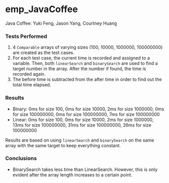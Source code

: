 # emp_JavaCoffee
Java Coffee: Yuki Feng, Jason Yang, Courtney Huang
### Tests Performed
   1. 4 `Comparable` arrays of varying sizes (100, 10000, 1000000, 100000000) are created as the test cases.
   2. For each test case, the current time is recorded and assigned to a variable. Then, both `linearSearch` and `binarySearch` are used
   to find a target number in the array. After the number if found, the time is recorded again. 
   3. The before time is subtracted from the after time in order to find out the total time elapsed.

### Results
- Binary: 0ms for size 100, 0ms for size 10000, 2ms for size 1000000, 0ms for size 100000000, 0ms for size 100000000, 7ms for size 100000000
- Linear: 0ms for size 100, 0ms for size 10000, 2ms for size 1000000, 13ms for size 100000000, 31ms for size 100000000, 26ms for size 100000000

Results are based on using `linearSearch` and `binarySearch` on the same array with the same target to keep everything constant.
 

### Conclusions
- BinarySearch takes less time than LinearSearch. However, this is only evident after the array length increases to a certain point.
